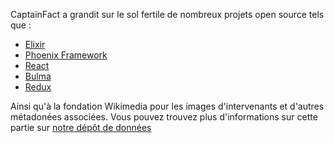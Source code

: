 CaptainFact a grandit sur le sol fertile de nombreux projets open source tels que :

* [Elixir](https://elixir-lang.org)
* [Phoenix Framework](https://github.com/phoenixframework/phoenix)
* [React](https://facebook.github.io/react/)
* [Bulma](http://bulma.io/)
* [Redux](http://redux.js.org/)


Ainsi qu'à la fondation Wikimedia pour les images d'intervenants et d'autres métadonées associées. Vous
pouvez trouvez plus d'informations sur cette partie sur
[notre dépôt de données](https://github.com/CaptainFact/captain-fact-data)
